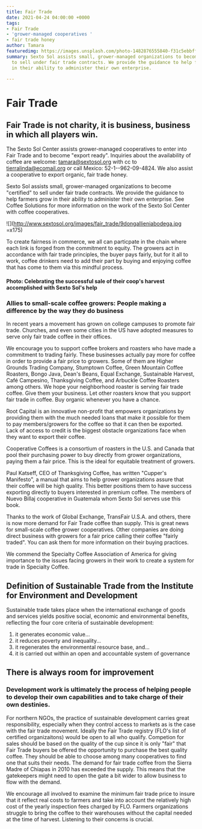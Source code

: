 ```yaml
---
title: Fair Trade
date: 2021-04-24 04:00:00 +0000
tags:
- Fair Trade
- 'grower-managed cooperatives '
- fair trade honey
author: Tamara
featuredimg: https://images.unsplash.com/photo-1482876555840-f31c5ebbff1c?ixlib=rb-1.2.1&ixid=eyJhcHBfaWQiOjEyMDd9&auto=format&fit=crop&w=1351&q=80
summary: Sexto Sol assists small, grower-managed organizations to become "certified"
  to sell under fair trade contracts. We provide the guidance to help farmers grow
  in their ability to administer their own enterprise.

---
```

# Fair Trade

## Fair Trade is not charity, it is business, business in which all players win.

The Sexto Sol Center assists grower-managed cooperatives to enter into Fair Trade and to become "export ready". Inquiries about the availability of coffee are welcome: tamara@sextosol.org with cc to tierralinda@ecomail.org or call Mexico: 52-1--962-09-4824. We also assist a cooperative to export organic, fair trade honey.

Sexto Sol assists small, grower-managed organizations to become "certified" to sell under fair trade contracts. We provide the guidance to help farmers grow in their ability to administer their own enterprise. See Coffee Solutions for more information on the work of the Sexto Sol Center with coffee cooperatives.

![](http://www.sextosol.org/images/fair_trade/9dongallieniabodega.jpg =x175)

To create fairness in commerce, we all can particpate in the chain where each link is forged from the commitment to equity. The growers act in accordance with fair trade principles, the buyer pays fairly, but for it all to work, coffee drinkers need to add their part by buying and enjoying coffee that has come to them via this mindful process.

#### Photo: Celebrating the successful sale of their coop's harvest accomplished with Sexto Sol's help

### Allies to small-scale coffee growers: People making a difference by the way they do business

In recent years a movement has grown on college campuses to promote fair trade. Churches, and even some cities in the US have adopted measures to serve only fair trade coffee in their offices.

We encourage you to support coffee brokers and roasters who have made a commitment to trading fairly. These businesses actually pay more for coffee in order to provide a fair price to growers. Some of them are Higher Grounds Trading Company, Stumptown Coffee, Green Mountain Coffee Roasters, Bongo Java, Dean's Beans, Equal Exchange, Sustainable Harvest, Café Campesino, Thanksgiving Coffee, and Arbuckle Coffee Roasters among others. We hope your neighborhood roaster is serving fair trade coffee. Give them your business. Let other roasters know that you support fair trade in coffee. Buy organic whenever you have a chance.

Root Capital is an innovative non-profit that empowers organizations by providing them with the much needed loans that make it possible for them to pay members/growers for the coffee so that it can then be exported. Lack of access to credit is the biggest obstacle organizations face when they want to export their coffee.

Cooperative Coffees is a consortium of roasters in the U.S. and Canada that pool their purchasing power to buy directly from grower organizations, paying them a fair price. This is the ideal for equitable treatment of growers.

Paul Katseff, CEO of Thanksgiving Coffee, has written "Cupper's Manifesto", a manual that aims to help grower organizations assure that their coffee will be high quality. This better positions them to have success exporting directly to buyers interested in premium coffee. The members of Nuevo Billaj cooperative in Guatemala whom Sexto Sol serves use this book.

Thanks to the work of Global Exchange, TransFair U.S.A. and others, there is now more demand for Fair Trade coffee than supply. This is great news for small-scale coffee grower cooperatives. Other companies are doing direct business with growers for a fair price calling their coffee "fairly traded". You can ask them for more information on their buying practices.

We commend the Specialty Coffee Association of America for giving importance to the issues facing growers in their work to create a system for trade in Specialty Coffee.

## Definition of Sustainable Trade from the Institute for Environment and Development

Sustainable trade takes place when the international exchange of goods and services yields positive social, economic and environmental benefits, reflecting the four core criteria of sustainable development:

1. it generates economic value...
2. it reduces poverty and inequality...
3. it regenerates the environmental resource base, and…
4. it is carried out within an open and accountable system of governance

## There is always room for improvement

### Development work is ultimately the process of helping people to develop their own capabilities and to take charge of their own destinies.

For northern NGOs, the practice of sustainable development carries great responsibility, especially when they control access to markets as is the case with the fair trade movement. Ideally the Fair Trade registry (FLO's list of certified organizaitons) would be open to all who qualify. Competion for sales should be based on the quality of the cup since it is only "fair" that Fair Trade buyers be offered the opportunity to purchase the best quality coffee. They should be able to choose among many cooperatives to find one that suits their needs. The demand for fair trade coffee from the Sierra Madre of Chiapas in 2010 has exceeded the supply. This means that the gatekeepers might need to open the gate a bit wider to allow business to flow with the demand.

We encourage all involved to examine the minimum fair trade price to insure that it reflect real costs to farmers and take into account the relatively high cost of the yearly inspection fees charged by FLO. Farmers organizations struggle to bring the coffee to their warehouses without the capital needed at the time of harvest. Listening to their concerns is crucial.